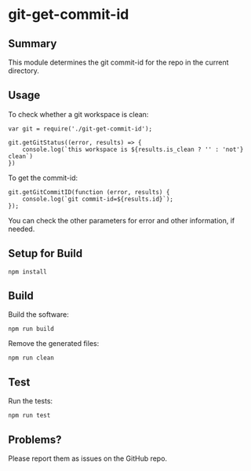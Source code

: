 # git-get-commit-id
## Summary
This module determines the git commit-id for the repo in the current directory.


## Usage


To check whether a git workspace is clean:
```
var git = require('./git-get-commit-id');

git.getGitStatus((error, results) => {
    console.log(`this workspace is ${results.is_clean ? '' : 'not'} clean`)
})
```

To get the commit-id:
```
git.getGitCommitID(function (error, results) {
    console.log(`git commit-id=${results.id}`);
});
```

You can check the other parameters for error and other information, if needed.


## Setup for Build
```
npm install
```

## Build
Build the software:  
```
npm run build
```

Remove the generated files:
```
npm run clean
```

## Test
Run the tests:  
```
npm run test
```

## Problems?
Please report them as issues on the GitHub repo.
